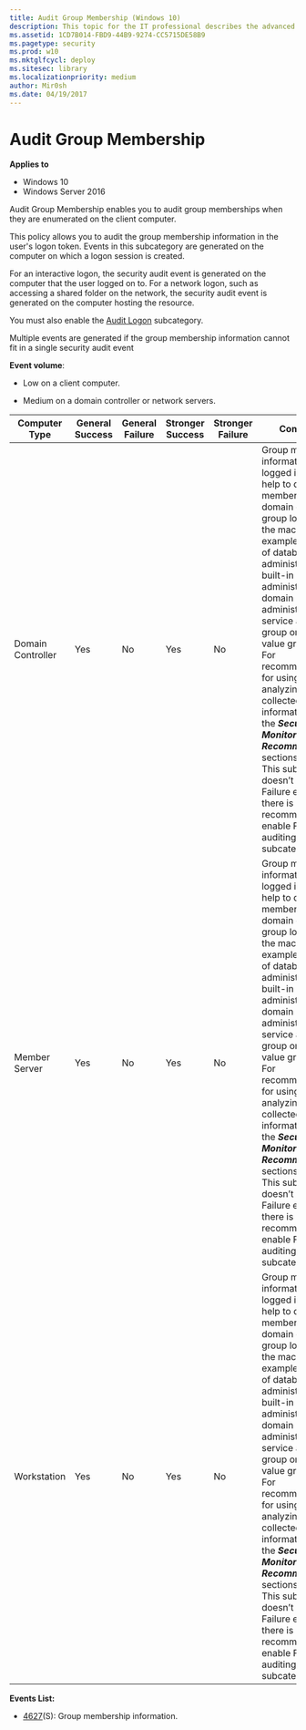 ```yaml
---
title: Audit Group Membership (Windows 10)
description: This topic for the IT professional describes the advanced security audit policy setting, Audit Group Membership, which enables you to audit group memberships when they are enumerated on the client PC.
ms.assetid: 1CD7B014-FBD9-44B9-9274-CC5715DE58B9
ms.pagetype: security
ms.prod: w10
ms.mktglfcycl: deploy
ms.sitesec: library
ms.localizationpriority: medium
author: Mir0sh
ms.date: 04/19/2017
---
```


# Audit Group Membership

**Applies to**
-   Windows 10
-   Windows Server 2016


Audit Group Membership enables you to audit group memberships when they are enumerated on the client computer.

This policy allows you to audit the group membership information in the user's logon token. Events in this subcategory are generated on the computer on which a logon session is created.

For an interactive logon, the security audit event is generated on the computer that the user logged on to. For a network logon, such as accessing a shared folder on the network, the security audit event is generated on the computer hosting the resource.

You must also enable the [Audit Logon](audit-logon.md) subcategory.

Multiple events are generated if the group membership information cannot fit in a single security audit event

**Event volume**:

-   Low on a client computer.

-   Medium on a domain controller or network servers.

| Computer Type     | General Success | General Failure | Stronger Success | Stronger Failure | Comments                                                                                                                                                                                                                                                                                                                                                                                                                                                                                                                                                                               |
|-------------------|-----------------|-----------------|------------------|------------------|----------------------------------------------------------------------------------------------------------------------------------------------------------------------------------------------------------------------------------------------------------------------------------------------------------------------------------------------------------------------------------------------------------------------------------------------------------------------------------------------------------------------------------------------------------------------------------------|
| Domain Controller | Yes             | No              | Yes              | No               | Group membership information for logged in user can help to detect that member of specific domain or local group logged in to the machine (for example, member of database administrators, built-in local administrators, domain administrators, service accounts group or other high value groups).<br>For recommendations for using and analyzing the collected information, see the ***Security Monitoring Recommendations*** sections.<br>This subcategory doesn’t have Failure events, so there is no recommendation to enable Failure auditing for this subcategory. |
| Member Server     | Yes             | No              | Yes              | No               | Group membership information for logged in user can help to detect that member of specific domain or local group logged in to the machine (for example, member of database administrators, built-in local administrators, domain administrators, service accounts group or other high value groups).<br>For recommendations for using and analyzing the collected information, see the ***Security Monitoring Recommendations*** sections.<br>This subcategory doesn’t have Failure events, so there is no recommendation to enable Failure auditing for this subcategory. |
| Workstation       | Yes             | No              | Yes              | No               | Group membership information for logged in user can help to detect that member of specific domain or local group logged in to the machine (for example, member of database administrators, built-in local administrators, domain administrators, service accounts group or other high value groups).<br>For recommendations for using and analyzing the collected information, see the ***Security Monitoring Recommendations*** sections.<br>This subcategory doesn’t have Failure events, so there is no recommendation to enable Failure auditing for this subcategory. |

**Events List:**

-   [4627](event-4627.md)(S): Group membership information.

